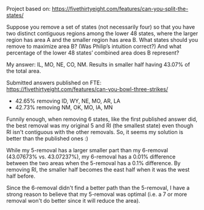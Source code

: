 Project based on: https://fivethirtyeight.com/features/can-you-split-the-states/

Suppose you remove a set of states (not necessarily four) so that you have two distinct contiguous regions among the lower 48 states, where the larger region has area A and the smaller region has area B. What states should you remove to maximize area B? (Was Philip’s intuition correct?) And what percentage of the lower 48 states’ combined area does B represent?

My answer: IL, MO, NE, CO, NM. Results in smaller half having 43.07% of the total area.

Submitted answers published on FTE: https://fivethirtyeight.com/features/can-you-bowl-three-strikes/
- 42.65% removing ID, WY, NE, MO, AR, LA
- 42.73% removing NM, OK, MO, IA, MN

Funnily enough, when removing 6 states, like the first published answer did, the best removal was my original 5 and RI (the smallest state) even though RI isn't contiguous with the other removals. So, it seems my solution is better than the published ones :)

While my 5-removal has a larger smaller part than my 6-removal (43.07673% vs. 43.07237%), my 6-removal has a 0.01% difference between the two areas when the 5-removal has a 0.1% difference.
By removing RI, the smaller half becomes the east half when it was the west half before.

Since the 6-removal didn't find a better path than the 5-removal, I have a strong reason to believe that my 5-removal was optimal (i.e. a 7 or more removal won't do better since it will reduce the area).
